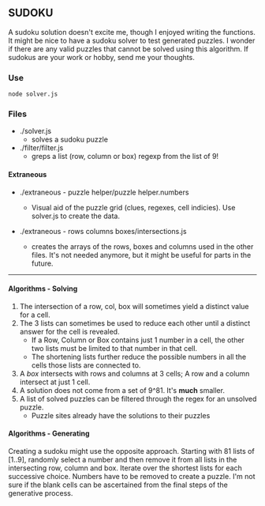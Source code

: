 ## SUDOKU

A sudoku solution doesn't excite me, though I enjoyed writing the functions. It might be nice to have a sudoku solver to test generated puzzles. I wonder if there are any valid puzzles that cannot be solved using this algorithm. If sudokus are your work or hobby, send me your thoughts.

### Use

```
node solver.js
```

### Files


- ./solver.js
	- solves a sudoku puzzle
- ./filter/filter.js
	- greps a list (row, column or box) regexp from the list of 9!


#### Extraneous

- ./extraneous - puzzle helper/puzzle helper.numbers
	- Visual aid of the puzzle grid (clues, regexes, cell indicies). Use solver.js to create the data.

- ./extraneous - rows columns boxes/intersections.js
	- creates the arrays of the rows, boxes and columns used in the other files. It's not needed anymore, but it might be useful for parts in the future.

----

#### Algorithms - Solving

1. The intersection of a row, col, box will sometimes yield a distinct value for a cell.
2. The 3 lists can sometimes be used to reduce each other until a distinct answer for the cell is revealed.
	- If a Row, Column or Box contains just 1 number in a cell, the other two lists must be limited to that number in that cell. 
	- The shortening lists further reduce the possible numbers in all the cells those lists are connected to.
3. A *box* intersects with rows and columns at 3 cells; A row and a column intersect at just 1 cell.
4. A solution does not come from a set of 9^81. It's **much** smaller.
5. A list of solved puzzles can be filtered through the regex for an unsolved puzzle.
	- Puzzle sites already have the solutions to their puzzles

#### Algorithms - Generating

Creating a sudoku might use the opposite approach. Starting with 81 lists of [1..9], randomly select a number and then remove it from all lists in the intersecting row, column and box. Iterate over the shortest lists for each successive choice. Numbers have to be removed to create a puzzle. I'm not sure if the blank cells can be ascertained from the final steps of the generative process.